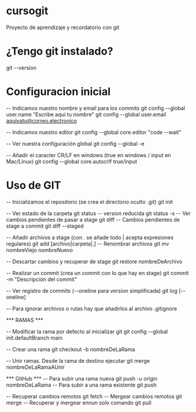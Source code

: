 # cursogit
Proyecto de aprendizaje y recordatorio con git

# ¿Tengo git instalado?
git --version

# Configuracion inicial
-- Indicamos nuestro nombre y email para los commits
git config --global user.name "Escribe aqui tu nombre"
git config --global user.email aquivatu@correo.electronico

-- Indicamos nuestro editor
git config --global core.editor "code --wait"

-- Ver nuestra configuración global
git config --global -e

-- Añadir el caracter CR/LF en windows (true en windows / input en Mac/Linux)
git config --global core.autocrlf true/input

# Uso de GIT
-- Inicializamos el repositorio (se crea el directorio oculto .git)
git init

-- Ver estado de la carpeta
git status
-- version reducida
git status -s
-- Ver cambios pendientes de pasar a stage
git diff
-- Cambios pendientes de stage a commit
git diff --staged

-- Añadir archivos a stage (con . se añade todo | acepta expresiones regulares)
git add [archivo|carpeta|.]
-- Renombrar archivos
git mv nombreViejo nombreNuevo

-- Descartar cambios y recuperar de stage
git restore nombreDeArchivo

-- Realizar un commit (crea un commit con lo que hay en stage)
git commit -m "Descripción del commit"

-- Ver registro de commits (--oneline para version simplificada)
git log [--oneline]

-- Para ignorar archivos o rutas hay que añadirlos al archivo .gitignore

*** RAMAS ***

-- Modificar la rama por defecto al inicializar git
git config --global init.defaultBranch main

-- Crear una rama
git checkout -b nombreDeLaRama

-- Unir ramas. Desde la rama de destino ejecutar
git merge nombreDeLaRamaAUnir

*** GitHub ***
-- Para subir una rama nueva
git push -u origin nombreDeLaRama
-- Para subir a una rama existente
git push

-- Recuperar cambios remotos
git fetch
-- Mergear cambios remotos
git merge
-- Recuperar y mergear ennun solo comando
git pull

